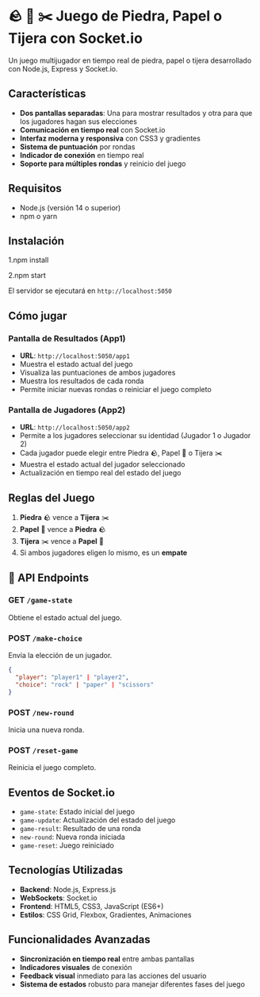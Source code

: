 # 🪨 📄 ✂️ Juego de Piedra, Papel o Tijera con Socket.io

Un juego multijugador en tiempo real de piedra, papel o tijera desarrollado con Node.js, Express y Socket.io.

##  Características

- **Dos pantallas separadas**: Una para mostrar resultados y otra para que los jugadores hagan sus elecciones
- **Comunicación en tiempo real** con Socket.io
- **Interfaz moderna y responsiva** con CSS3 y gradientes
- **Sistema de puntuación** por rondas
- **Indicador de conexión** en tiempo real
- **Soporte para múltiples rondas** y reinicio del juego

##  Requisitos

- Node.js (versión 14 o superior)
- npm o yarn

##  Instalación
1.npm install

2.npm start


El servidor se ejecutará en `http://localhost:5050`

##  Cómo jugar

### Pantalla de Resultados (App1)
- **URL**: `http://localhost:5050/app1`
- Muestra el estado actual del juego
- Visualiza las puntuaciones de ambos jugadores
- Muestra los resultados de cada ronda
- Permite iniciar nuevas rondas o reiniciar el juego completo

### Pantalla de Jugadores (App2)
- **URL**: `http://localhost:5050/app2`
- Permite a los jugadores seleccionar su identidad (Jugador 1 o Jugador 2)
- Cada jugador puede elegir entre Piedra 🪨, Papel 📄 o Tijera ✂️
- Muestra el estado actual del jugador seleccionado
- Actualización en tiempo real del estado del juego

##  Reglas del Juego

1. **Piedra** 🪨 vence a **Tijera** ✂️
2. **Papel** 📄 vence a **Piedra** 🪨
3. **Tijera** ✂️ vence a **Papel** 📄
4. Si ambos jugadores eligen lo mismo, es un **empate**

## 🔧 API Endpoints

### GET `/game-state`
Obtiene el estado actual del juego.

### POST `/make-choice`
Envía la elección de un jugador.
```json
{
  "player": "player1" | "player2",
  "choice": "rock" | "paper" | "scissors"
}
```

### POST `/new-round`
Inicia una nueva ronda.

### POST `/reset-game`
Reinicia el juego completo.

##  Eventos de Socket.io

- `game-state`: Estado inicial del juego
- `game-update`: Actualización del estado del juego
- `game-result`: Resultado de una ronda
- `new-round`: Nueva ronda iniciada
- `game-reset`: Juego reiniciado

##  Tecnologías Utilizadas

- **Backend**: Node.js, Express.js
- **WebSockets**: Socket.io
- **Frontend**: HTML5, CSS3, JavaScript (ES6+)
- **Estilos**: CSS Grid, Flexbox, Gradientes, Animaciones


##  Funcionalidades Avanzadas

- **Sincronización en tiempo real** entre ambas pantallas
- **Indicadores visuales** de conexión
- **Feedback visual** inmediato para las acciones del usuario
- **Sistema de estados** robusto para manejar diferentes fases del juego

